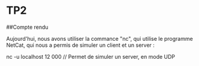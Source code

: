 # TP2



##Compte rendu


Aujourd'hui, nous avons utiliser la commance "nc", qui utilise le programme NetCat, qui nous a permis de simuler un client et un server :

nc -u localhost 12 000 // Permet de simuler un server, en mode UDP
